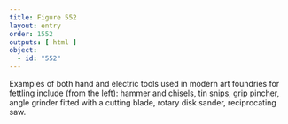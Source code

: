```yaml
---
title: Figure 552
layout: entry
order: 1552
outputs: [ html ]
object:
  - id: "552"
---
```


Examples of both hand and electric tools used in modern art foundries for fettling include (from the left): hammer and chisels, tin snips, grip pincher, angle grinder fitted with a cutting blade, rotary disk sander, reciprocating saw.
